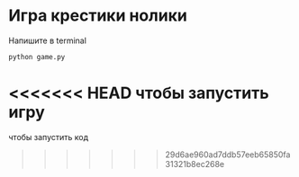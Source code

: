 # Игра крестики нолики

Напишите в terminal

```bash
python game.py
```
<<<<<<< HEAD
чтобы запустить игру
=======
чтобы запустить код
>>>>>>> 29d6ae960ad7ddb57eeb65850fa31321b8ec268e
